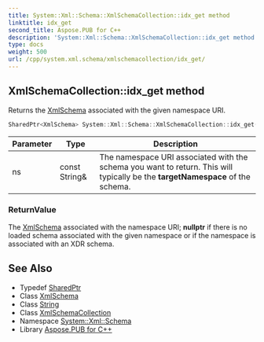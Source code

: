 ```yaml
---
title: System::Xml::Schema::XmlSchemaCollection::idx_get method
linktitle: idx_get
second_title: Aspose.PUB for C++
description: 'System::Xml::Schema::XmlSchemaCollection::idx_get method. Returns the XmlSchema associated with the given namespace URI in C++.'
type: docs
weight: 500
url: /cpp/system.xml.schema/xmlschemacollection/idx_get/
---
```

## XmlSchemaCollection::idx_get method


Returns the [XmlSchema](../../xmlschema/) associated with the given namespace URI.

```cpp
SharedPtr<XmlSchema> System::Xml::Schema::XmlSchemaCollection::idx_get(const String &ns)
```


| Parameter | Type | Description |
| --- | --- | --- |
| ns | const String\& | The namespace URI associated with the schema you want to return. This will typically be the **targetNamespace** of the schema. |

### ReturnValue

The [XmlSchema](../../xmlschema/) associated with the namespace URI; **nullptr** if there is no loaded schema associated with the given namespace or if the namespace is associated with an XDR schema.

## See Also

* Typedef [SharedPtr](../../../system/sharedptr/)
* Class [XmlSchema](../../xmlschema/)
* Class [String](../../../system/string/)
* Class [XmlSchemaCollection](../)
* Namespace [System::Xml::Schema](../../)
* Library [Aspose.PUB for C++](../../../)
